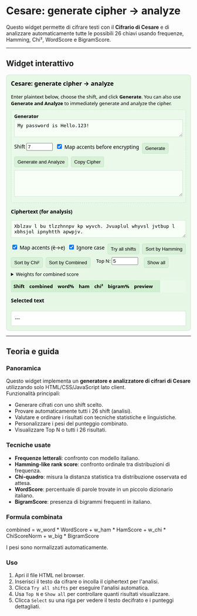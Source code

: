 # Cesare: generate cipher → analyze

Questo widget permette di cifrare testi con il **Cifrario di Cesare** e di analizzare automaticamente tutte le possibili 26 chiavi usando frequenze, Hamming, Chi², WordScore e BigramScore.

---

## Widget interattivo

<div id="cesare-widget" role="region" aria-label="Cesare widget">
  <h3>Cesare: generate cipher → analyze</h3>
  <div class="small">Enter plaintext below, choose the shift, and click <strong>Generate</strong>. You can also use <strong>Generate and Analyze</strong> to immediately generate and analyze the cipher.</div>

  <div class="generator" aria-label="Caesar generator">
    <div class="small"><strong>Generator</strong></div>
    <textarea id="plaintext">My password is Hello.123!</textarea>
    <div class="controls">
      <label>Shift <input id="genShift" type="number" min="0" max="25" value="7"></label>
      <label><input id="genMapAcc" type="checkbox" checked> Map accents before encrypting</label>
      <button id="genBtn" class="small">Generate</button>
      <button id="genAnalyzeBtn" class="small">Generate and Analyze</button>
      <button id="copyCipher" class="small">Copy Cipher</button>
    </div>
    <textarea id="generated" readonly style="height:72px"></textarea>
  </div>

  <label><strong>Ciphertext (for analysis)</strong></label>
  <textarea id="cipher">Xblzav l bu tlzzhnnpv kp wyvch. Jvuaplul whyvsl jvtbup l xbhsjol ipnyhtth apwpjv.</textarea>

  <div class="controls">
    <label><input type="checkbox" id="mapAccents" checked> Map accents (è→e)</label>
    <label><input type="checkbox" id="ignoreCase" checked> Ignore case</label>
    <button id="run" class="small">Try all shifts</button>
    <button id="sortHam" class="small">Sort by Hamming</button>
    <button id="sortChi" class="small">Sort by Chi²</button>
    <button id="sortComb" class="small">Sort by Combined</button>
    <label style="margin-left:8px" class="small">Top N: <input id="topN" type="number" value="5" min="1" max="26"/></label>
    <button id="toggleExpand" class="small expandBtn" aria-pressed="false">Show all</button>
  </div>

  <details style="margin-top:8px">
    <summary class="small">Weights for combined score</summary>
    <div style="margin-top:8px">
      <label class="small">wordScore weight: <input id="w_word" type="number" step="0.05" value="0.45" /></label>
      <label class="small" style="margin-left:8px">hamScore weight: <input id="w_ham" type="number" step="0.05" value="0.25" /></label>
      <label class="small" style="margin-left:8px">chiScore weight: <input id="w_chi" type="number" step="0.05" value="0.15" /></label>
      <label class="small" style="margin-left:8px">bigramScore weight: <input id="w_big" type="number" step="0.05" value="0.15" /></label>
    </div>
  </details>

  <div id="summary" class="small" style="margin-top:8px"></div>

  <table id="results" aria-live="polite">
    <thead>
      <tr>
        <th>Shift</th><th>combined</th><th>word%</th><th>ham</th><th>chi²</th><th>bigram%</th><th>preview</th><th></th>
      </tr>
    </thead>
    <tbody></tbody>
  </table>

  <h4>Selected text</h4>
  <div id="chosen" class="result">---</div>
</div>

<style>
#cesare-widget { font-family: system-ui, -apple-system, "Segoe UI", Roboto, Helvetica, Arial; padding: 12px; border: 1px solid #cfe6cfe0; border-radius: 8px; background-color: #e6f7e6; color: #000; }
#cesare-widget h3, #cesare-widget h4 { margin-top:0; }
#cesare-widget textarea { width:100%; font-family: monospace; font-size:13px; margin-bottom:8px; background:#f7fff7; color:#000; border:1px solid #cfe6cf; padding:8px; box-sizing:border-box;}
#cesare-widget .controls { display:flex; flex-wrap:wrap; gap:8px; margin:8px 0; }
#cesare-widget table { border-collapse:collapse; width:100%; margin-top:8px; background:#eaf9ea; font-size:13px; }
#cesare-widget th, #cesare-widget td { border:1px solid #cfe6cf; padding:6px; text-align:left; color:#000; }
#cesare-widget th { background:#d0f0d0; font-weight:600; }
#cesare-widget .result { white-space:pre-wrap; background:#fff; border:1px solid #cfe6cf; padding:10px; max-height:280px; overflow:auto; color:#000; }
#cesare-widget .top { background:#bfe6bf !important; color:#000 !important; }
#cesare-widget .generator { border:1px dashed #bfe6bf; padding:8px; margin:8px 0; border-radius:6px; background:#eaf9ea; color:#000;}
#cesare-widget .small { font-size:13px; color:#000; }
#cesare-widget input[type="number"] { width:72px; color:#000; }
#cesare-widget button.small { padding:6px 8px; font-size:13px; background:#d8f0d8; border:1px solid #bfe6bf; color:#000; cursor:pointer; border-radius:4px; }
#cesare-widget button.small:hover { background:#c6e8c6; }
#cesare-widget .expandBtn { margin-left:8px; background:#fff9d9; border:1px solid #f0e6b8; }
@media (max-width:640px){ #cesare-widget .controls{flex-direction:column;align-items:flex-start;} }
</style>

<script>
// Cesare widget JS (completo)
(function(){
  const el=id=>document.getElementById(id);
  const textareaCipher=el('cipher');
  const textareaGenerated=el('generated');
  const plaintextEl=el('plaintext');
  const DICT=new Set(["il","lo","la","i","gli","le","e","di","che","per","non","si","un","una","con","sono","ciao","salve","come","ma","se","mi","ti","ha","anche","password","is","hello","my","the"]);
  const italianFreq={A:11.745,B:0.927,C:4.501,D:3.736,E:11.792,F:1.153,G:1.644,H:0.636,I:10.143,L:6.510,M:2.512,N:6.883,O:9.832,P:3.056,Q:0.505,R:6.367,S:4.981,T:5.623,U:3.011,V:2.097,Z:1.181,J:0.001,K:0.001,W:0.001,X:0.001,Y:0.001};
  const COMMON_BIGRAMS=["CH","GL","GH","GN","SC","QU","TR","PR","BR","ST","TI","AR","RE","EN","AL"];
  const ACC_MAP={'à':'a','á':'a','â':'a','ä':'a','ã':'a','å':'a','è':'e','é':'e','ê':'e','ë':'e','ì':'i','í':'i','î':'i','ï':'i','ò':'o','ó':'o','ô':'o','ö':'o','õ':'o','ù':'u','ú':'u','û':'u','ü':'u','ý':'y','ÿ':'y','ç':'c','ñ':'n'};
  
  function mapAccents(s){return s.split('').map(ch=>ACC_MAP[ch]||ACC_MAP[ch?.toLowerCase()]?.toUpperCase?.()||ch).join('');}
  function caesarShift(text, shift, opts={ignoreCase:true,mapAcc:false}){if(opts.mapAcc) text=mapAccents(text);const out=[];for(let i=0;i<text.length;i++){const ch=text[i];if(/[A-Za-z]/.test(ch)){const base=(ch===ch.toUpperCase())?65:97;if(opts.ignoreCase){const lower=ch.toLowerCase();const code=(lower.charCodeAt(0)-97+shift)%26;out.push(String.fromCharCode(97+code));}else{const code=(ch.charCodeAt(0)-base+shift)%26;out.push(String.fromCharCode(base+code));}}else{out.push(ch);}}return out.join('');}
  function letterFrequencies(text){const counts={};let total=0;for(const ch of text.toUpperCase()){if(ch>='A'&&ch<='Z'){counts[ch]=(counts[ch]||0)+1;total++;}}const freqs={};for(let c=65;c<=90;c++){const ch=String.fromCharCode(c);freqs[ch]=(counts[ch]||0)/(total||1)*100;}return {freqs,counts,total};}
  function chiSquared(obsFreq){let chi=0;for(const L in italianFreq){const expected=italianFreq[L];const observed=obsFreq[L]||0;const diff=observed-expected;chi+=(diff*diff)/(expected||0.0001);}return chi;}
  function hamScoreFromFreqs(obsFreq){const obsSorted=Object.keys(obsFreq).sort((a,b)=>obsFreq[b]-obsFreq[a]);const expSorted=Object.keys(italianFreq).sort((a,b)=>italianFreq[b]-italianFreq[a]);const rankObs={};obsSorted.forEach((ch,i)=>rankObs[ch]=i);const rankExp={};expSorted.forEach((ch,i)=>rankExp[ch]=i);let sumAbs=0;for(const ch in rankObs){sumAbs+=Math.abs(rankObs[ch]-rankExp[ch]);}return Math.max(0,Math.min(1,1-sumAbs/(26*25))); }
  function wordScoreFromText(text){const words=text.toLowerCase().match(/[a-zàèéìíîòóùúçñ]+/gi)||[];if(words.length===0) return 0;let matches=0;for(const w of words){if(DICT.has(w)) matches++; else{const w2=w.replace(/s$/,''); if(DICT.has(w2)) matches++;}}return matches/words.length;}
  function bigramScoreFromText(text){const up=text.toUpperCase();let found=0;for(const b of COMMON_BIGRAMS){if(up.indexOf(b)>=0) found++;}return found/COMMON_BIGRAMS.length;}
  function analyzeShift(cipherText, shift, opts){const dec=caesarShift(cipherText,(26-shift)%26,opts);const proc=opts.mapAcc?mapAccents(dec):dec;const procForAnalysis=opts.ignoreCase?proc.toLowerCase():proc;const freqs=letterFrequencies(procForAnalysis);const chi=chiSquared(freqs.freqs);const ham=hamScoreFromFreqs(freqs.freqs);const word=wordScoreFromText(procForAnalysis);const big=bigramScoreFromText(procForAnalysis);const chiNorm=1/(1+chi);return{shift,decrypt:dec,chi,chiNorm,ham,word,big};}

  const tbody=document.querySelector('#results tbody');const topNInput=el('topN');const toggleExpandBtn=el('toggleExpand');let lastResults=[];let expanded=false;

  function renderResults(results,sortKey='combined'){const rows=[...results].sort((a,b)=>sortKey==='ham'?b.ham-a.ham:sortKey==='chi'?b.chiNorm-a.chiNorm:b.combined-a.combined);lastResults=rows;const topN=Math.max(1,Math.min(26,parseInt(topNInput.value)||5));tbody.innerHTML='';const toShow=expanded?rows:rows.slice(0,topN);toShow.forEach((r,idx)=>{const tr=document.createElement('tr');if(idx<topN&&!expanded) tr.classList.add('top');tr.innerHTML=`<td>${r.shift}</td><td>${(r.combined*100).toFixed(1)}%</td><td>${(r.word*100).toFixed(1)}%</td><td>${(r.ham*100).toFixed(1)}%</td><td>${r.chi.toFixed(2)}</td><td>${(r.big*100).toFixed(1)}%</td><td style="max-width:240px;white-space:nowrap;overflow:hidden;text-overflow:ellipsis">${escapeHtml(r.decrypt)}</td><td><button class="small selectBtn" data-shift="${r.shift}">Select</button></td>`;tbody.appendChild(tr);});tbody.querySelectorAll('.selectBtn').forEach(btn=>{btn.addEventListener('click',()=>{const shift=parseInt(btn.dataset.shift,10);const sel=rows.find(x=>x.shift===shift);if(sel) showChosen(sel);});});}
  function showChosen(result){el('chosen').textContent=`Shift: ${result.shift}\nCombined: ${(result.combined*100).toFixed(2)}%\nWord match: ${(result.word*100).toFixed(1)}%\nHamming score: ${(result.ham*100).toFixed(1)}%\nChi²: ${result.chi.toFixed(2)} (chiNorm:${result.chiNorm.toFixed(4)})\nBigram: ${(result.big*100).toFixed(1)}%\n\n${result.decrypt}`;}
  function escapeHtml(s){return s.replace(/&/g,'&amp;').replace(/</g,'&lt;').replace(/>/g,'&gt;');}
  function runAnalysis(){const cipher=textareaCipher.value||'';const opts={mapAcc:el('mapAccents').checked,ignoreCase:el('ignoreCase').checked};const w_word=parseFloat(el('w_word').value)||0;const w_ham=parseFloat(el('w_ham').value)||0;const w_chi=parseFloat(el('w_chi').value)||0;const w_big=parseFloat(el('w_big').value)||0;const sumW=w_word+w_ham+w_chi+w_big;const weights=sumW?{w_word:w_word/sumW,w_ham:w_ham/sumW,w_chi:w_chi/sumW,w_big:w_big/sumW}:{w_word:0.4,w_ham:0.3,w_chi:0.15,w_big:0.15};const results=[];for(let s=0;s<26;s++){const r=analyzeShift(cipher,s,opts);r.combined=weights.w_word*r.word+weights.w_ham*r.ham+weights.w_chi*r.chiNorm+weights.w_big*r.big;results.push(r);}renderResults(results,'combined');el('summary').textContent=`Analyzed ${results.length} shifts — showing Top ${topNInput.value}. Weights (normalized): word ${weights.w_word.toFixed(2)}, ham ${weights.w_ham.toFixed(2)}, chi ${weights.w_chi.toFixed(2)}, bigram ${weights.w_big.toFixed(2)}.`;}
  el('run').addEventListener('click',runAnalysis);el('sortHam').addEventListener('click',()=>renderResults(lastResults,'ham'));el('sortChi').addEventListener('click',()=>renderResults(lastResults,'chi'));el('sortComb').addEventListener('click',()=>renderResults(lastResults,'combined'));
  toggleExpandBtn.addEventListener('click',()=>{expanded=!expanded;toggleExpandBtn.textContent=expanded?'Show top':'Show all';toggleExpandBtn.setAttribute('aria-pressed',expanded?'true':'false');renderResults(lastResults,'combined');});
  el('genBtn').addEventListener('click',()=>{const shift=parseInt(el('genShift').value||0,10)%26;const opts={mapAcc:el('genMapAcc').checked,ignoreCase:true};textareaGenerated.value=caesarShift(plaintextEl.value||'',shift,opts);});
  el('genAnalyzeBtn').addEventListener('click',()=>{const shift=parseInt(el('genShift').value||0,10)%26;const opts={mapAcc:el('genMapAcc').checked,ignoreCase:true};const gen=caesarShift(plaintextEl.value||'',shift,opts);textareaGenerated.value=gen;textareaCipher.value=gen;runAnalysis();});
  el('copyCipher').addEventListener('click',()=>{const t=textareaGenerated.value||'';if(!t) return;textareaCipher.value=t;navigator.clipboard?.writeText(t).catch(()=>{});});
  runAnalysis();
})();
</script>

---

## Teoria e guida

### Panoramica
Questo widget implementa un **generatore e analizzatore di cifrari di Cesare** utilizzando solo HTML/CSS/JavaScript lato client.  
Funzionalità principali:
- Generare cifrati con uno shift scelto.
- Provare automaticamente tutti i 26 shift (analisi).
- Valutare e ordinare i risultati con tecniche statistiche e linguistiche.
- Personalizzare i pesi del punteggio combinato.
- Visualizzare Top N o tutti i 26 risultati.

### Tecniche usate
- **Frequenze letterali**: confronto con modello italiano.
- **Hamming-like rank score**: confronto ordinale tra distribuzioni di frequenza.
- **Chi-quadro**: misura la distanza statistica tra distribuzione osservata ed attesa.
- **WordScore**: percentuale di parole trovate in un piccolo dizionario italiano.
- **BigramScore**: presenza di bigrammi frequenti in italiano.

### Formula combinata

combined = w_word * WordScore + w_ham * HamScore + w_chi * ChiScoreNorm + w_big * BigramScore


I pesi sono normalizzati automaticamente.

### Uso
1. Apri il file HTML nel browser.
2. Inserisci il testo da cifrare o incolla il ciphertext per l'analisi.
3. Clicca `Try all shifts` per eseguire l'analisi automatica.
4. Usa `Top N` e `Show all` per controllare quanti risultati visualizzare.
5. Clicca `Select` su una riga per vedere il testo decifrato e i punteggi dettagliati.
